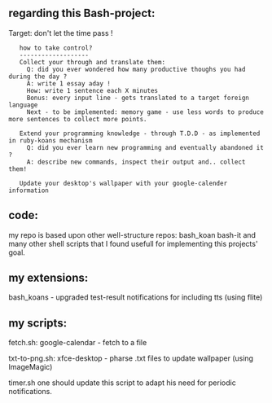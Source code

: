 regarding this Bash-project:
-------------------
Target: don't let the time pass !  
       
       how to take control?
       -------------------
       Collect your through and translate them:
         Q: did you ever wondered how many productive thoughs you had during the day ? 
         A: write 1 essay aday !
         How: write 1 sentence each X minutes
         Bonus: every input line - gets translated to a target foreign language
         Next - to be implemented: memory game - use less words to produce more sentences to collect more points.

       Extend your programming knowledge - through T.D.D - as implemented in ruby-koans mechanism
         Q: did you ever learn new programming and eventually abandoned it ?
         A: describe new commands, inspect their output and.. collect them!

       Update your desktop's wallpaper with your google-calender information



code:
--------
my repo is based upon other well-structure repos:
bash_koan
bash-it
and many other shell scripts that I found usefull for implementing this projects' goal.


my extensions:
--------------
bash_koans - upgraded test-result notifications for including tts (using flite)


my scripts:
----------
fetch.sh:
google-calendar - fetch to a file

txt-to-png.sh:
xfce-desktop - pharse .txt files to update wallpaper (using ImageMagic)

timer.sh
one should update this script to adapt his need for periodic notifications.

<script type="text/javascript" src="http://ascii.io/a/3581.js" id="asciicast-3581" async></script>
